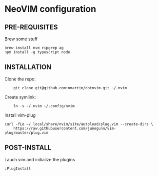 # NeoVIM configuration

## PRE-REQUISITES
Brew some stuff
```
brew install nvm ripgrep ag
npm install -g typescript node
```

## INSTALLATION
Clone the repo:
```
    git clone git@github.com:omartin/dotnvim.git ~/.nvim
```

Create symlink:
```
    ln -s ~/.nvim ~/.config/nvim
```

Install vim-plug
```
curl -fLo ~/.local/share/nvim/site/autoload/plug.vim --create-dirs \
    https://raw.githubusercontent.com/junegunn/vim-plug/master/plug.vim
```

## POST-INSTALL
Lauch vim and initialize the plugins
```
:PlugInstall
```
